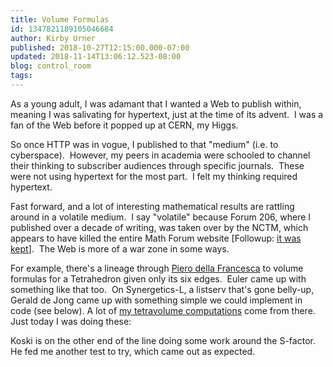 ```yaml
---
title: Volume Formulas
id: 1347821189105046684
author: Kirby Urner
published: 2018-10-27T12:15:00.000-07:00
updated: 2018-11-14T13:06:12.523-08:00
blog: control_room
tags: 
---
```


[](https://www.flickr.com/photos/kirbyurner/41211295565/in/album-72157624750749042/)

As a young adult, I was adamant that I wanted a Web to publish within, meaning I was salivating for hypertext, just at the time of its advent.  I was a fan of the Web before it popped up at CERN, my Higgs.

So once HTTP was in vogue, I published to that "medium" (i.e. to cyberspace).  However, my peers in academia were schooled to channel their thinking to subscriber audiences through specific journals.  These were not using hypertext for the most part.  I felt my thinking required hypertext.

Fast forward, and a lot of interesting mathematical results are rattling around in a volatile medium.  I say "volatile" because Forum 206, where I published over a decade of writing, was taken over by the NCTM, which appears to have killed the entire Math Forum website  [Followup: [it was kept](http://mathforum.org/kb/forum.jspa?forumID=206)].  The Web is more of a war zone in some ways. 

For example, there's a lineage through [Piero della Francesca](https://mathpages.com/home/kmath424/kmath424.htm) to volume formulas for a Tetrahedron given only its six edges.  Euler came up with something like that too.  On Synergetics-L, a listserv that's gone belly-up, Gerald de Jong came up with something simple we could implement in code (see below). A lot of [my tetravolume computations](https://github.com/4dsolutions/Python5/blob/master/Computing%20Volumes.ipynb) come from there.  Just today I was doing these:

[](https://www.flickr.com/photos/kirbyurner/45586281061/in/dateposted-public/)

Koski is on the other end of the line doing some work around the S-factor.  He fed me another test to try, which came out as expected.

[](https://www.flickr.com/photos/kirbyurner/44695079795/in/dateposted-public/)